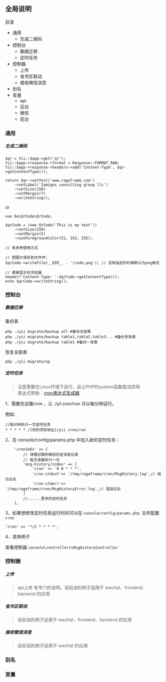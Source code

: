 ## 全局说明

目录

- 通用
  - 生成二维码
- 控制台
  - 数据迁移
  - 定时任务
- 控制器
  - 上传
  - 省市区联动
  - 接收微信消息
- 别名
- 变量
  - api
  - 后台
  - 微信
  - 前台

### 通用

##### 生成二维码

```
$qr = Yii::$app->get('qr');
Yii::$app->response->format = Response::FORMAT_RAW;
Yii::$app->response->headers->add('Content-Type', $qr->getContentType());

return $qr->setText('www.rageframe.com')
    ->setLabel('2amigos consulting group llc')
    ->setSize(150)
    ->setMargin(7)
    ->writeString();
```
or

```
use Da\QrCode\QrCode;

$qrCode = (new QrCode('This is my text'))
    ->setSize(250)
    ->setMargin(5)
    ->useForegroundColor(51, 153, 255);

// 有多种使用方式

// 把图片保存到文件中:
$qrCode->writeFile(__DIR__ . '/code.png'); // 没有指定的时候默认为png格式

// 直接显示在浏览器 
header('Content-Type: '.$qrCode->getContentType());
echo $qrCode->writeString();
```

### 控制台

##### 数据迁移

备份表

```
php ./yii migrate/backup all #备份全部表
php ./yii migrate/backup table1,table2,table3... #备份多张表
php ./yii migrate/backup table1 #备份一张表
```

恢复全部表

```
php ./yii migrate/up
```

##### 定时任务

> 注意需要在Linux环境下运行，且让PHP的system函数取消禁用  
> 表达式帮助：[cron表达式生成器](http://cron.qqe2.com/)

1、需要先设置cron ，让 ./yii cron/run 可以每分钟运行。

例如:

```
//每分钟执行一次定时任务
* * * * * /[你的项目地址]/yii cron/run
```

2、在 console/config/params.php 中加入新的定时任务：

```
    'cronJobs' => [
        // 清理过期的微信历史消息记录
        // 每天凌晨执行一次
        'msg-history/index' => [
            'cron' => '0 0 * * *',
            'cron-stdout'=> '/tmp/rageframe/cron/MsgHistory.log',// 成功日志
            'cron-stderr'=> '/tmp/rageframe/cron/MsgHistoryError.log',// 错误日志
        ]
        //......更多的定时任务
    ],
```

3、如果想修改定时任务运行时间可以在 `console/config/params.php `文件配置 `cron`

```
'cron' => '*/2 * * * *',
```

4、具体例子

查看控制器 `console\controllers\MsgHistoryController`

### 控制器

##### 上传

> api上传 有专门的说明，目前说的例子适用于 wechat、frontend、backend 的应用

##### 省市区联动

> 目前说的例子适用于 wechat、frontend、backend 的应用

##### 接收微信消息

> 目前说的例子适用于 wechat 的应用

### 别名

### 变量